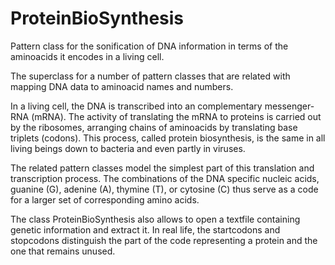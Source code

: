 # ProteinBioSynthesis
Pattern class for the sonification of DNA information in terms of the aminoacids it encodes in a living cell.

The superclass for a number of pattern classes that are related with mapping DNA data to aminoacid names and numbers.

In a living cell, the DNA is transcribed into an complementary messenger-RNA (mRNA). The activity of translating the mRNA to proteins is carried out by the ribosomes, arranging chains of aminoacids by translating base triplets (codons). This process, called protein biosynthesis, is the same in all living beings down to bacteria and even partly in viruses.

The related pattern classes model the simplest part of this translation and transcription process. The combinations of the DNA specific nucleic acids, guanine (G), adenine (A), thymine (T), or cytosine (C) thus serve as a code for a larger set of corresponding amino acids.

The class ProteinBioSynthesis also allows to open a textfile containing genetic information and extract it. In real life, the startcodons and stopcodons distinguish the part of the code representing a protein and the one that remains unused.

